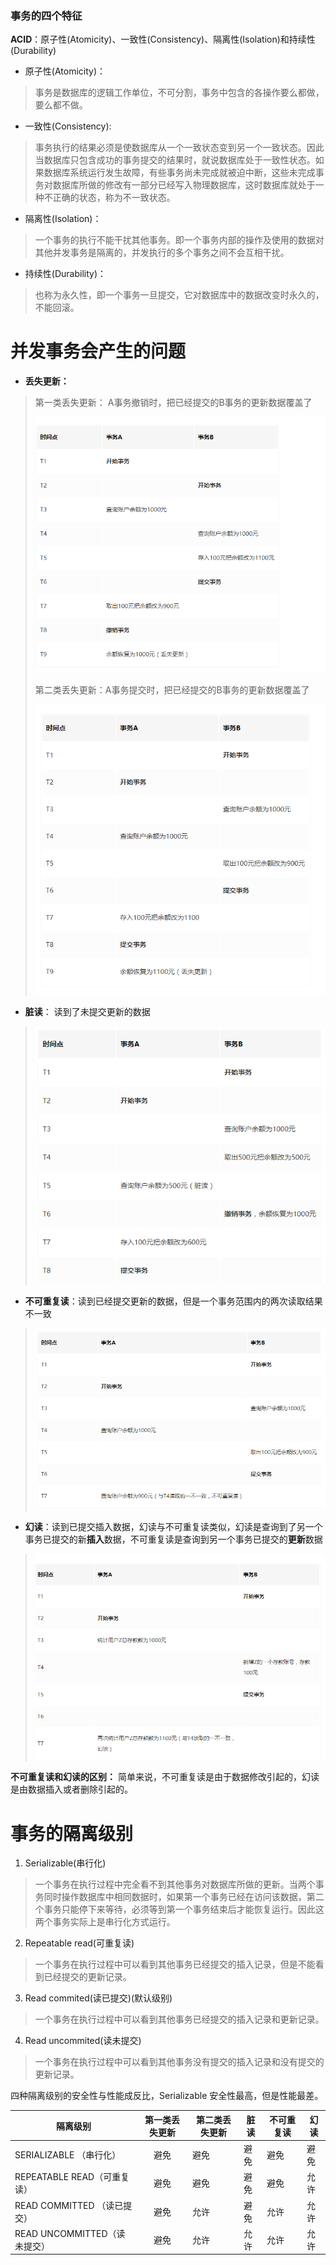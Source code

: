 ### 事务的四个特征

**ACID**：原子性(Atomicity)、一致性(Consistency)、隔离性(Isolation)和持续性(Durability)

- 原子性(Atomicity)：

> 事务是数据库的逻辑工作单位，不可分割，事务中包含的各操作要么都做，要么都不做。

- 一致性(Consistency):

> ​	事务执行的结果必须是使数据库从一个一致状态变到另一个一致状态。因此当数据库只包含成功的事务提交的结果时，就说数据库处于一致性状态。如果数据库系统运行发生故障，有些事务尚未完成就被迫中断，这些未完成事务对数据库所做的修改有一部分已经写入物理数据库，这时数据库就处于一种不正确的状态，称为不一致状态。

- 隔离性(Isolation)：

> ​	一个事务的执行不能干扰其他事务。即一个事务内部的操作及使用的数据对其他并发事务是隔离的，并发执行的多个事务之间不会互相干扰。

- 持续性(Durability)：

> 也称为永久性，即一个事务一旦提交，它对数据库中的数据改变时永久的，不能回滚。



# 并发事务会产生的问题

-  **丢失更新：**

>  第一类丢失更新： A事务撤销时，把已经提交的B事务的更新数据覆盖了
>
> ![img](./img/mysql-1.png)
>
> 第二类丢失更新：A事务提交时，把已经提交的B事务的更新数据覆盖了
>
> ![img](./img/mysql-2.png)

- **脏读**： 读到了未提交更新的数据   

> ![img](./img/mysql-3.png)



- **不可重复读**：读到已经提交更新的数据，但是一个事务范围内的两次读取结果不一致

> ![img](./img/mysql-4.png)

- **幻读**：读到已提交插入数据，幻读与不可重复读类似，幻读是查询到了另一个事务已提交的新**插入**数据，不可重复读是查询到另一个事务已提交的**更新**数据

> ![img](./img/mysql-5.png)



**不可重复读和幻读的区别：** 简单来说，不可重复读是由于数据修改引起的，幻读是由数据插入或者删除引起的。



# 事务的隔离级别

1. Serializable(串行化) 

>  一个事务在执行过程中完全看不到其他事务对数据库所做的更新。当两个事务同时操作数据库中相同数据时，如果第一个事务已经在访问该数据，第二个事务只能停下来等待，必须等到第一个事务结束后才能恢复运行。因此这两个事务实际上是串行化方式运行。

2. Repeatable read(可重复读) 

>  一个事务在执行过程中可以看到其他事务已经提交的插入记录，但是不能看到已经提交的更新记录。

3. Read commited(读已提交)(默认级别) 

> 一个事务在执行过程中可以看到其他事务已经提交的插入记录和更新记录。

4. Read uncommited(读未提交) 

>  一个事务在执行过程中可以看到其他事务没有提交的插入记录和没有提交的更新记录。

四种隔离级别的安全性与性能成反比，Serializable 安全性最高，但是性能最差。

| 隔离级别                     | 第一类丢失更新 | 第二类丢失更新 | 脏读 | 不可重复读 | 幻读 |
| ---------------------------- | :------------: | -------------- | ---- | ---------- | ---- |
| SERIALIZABLE （串行化）      |      避免      | 避免           | 避免 | 避免       | 避免 |
| REPEATABLE READ（可重复读）  |      避免      | 避免           | 避免 | 避免       | 允许 |
| READ COMMITTED （读已提交）  |      避免      | 允许           | 避免 | 允许       | 允许 |
| READ UNCOMMITTED（读未提交） |      避免      | 允许           | 允许 | 允许       | 允许 |

